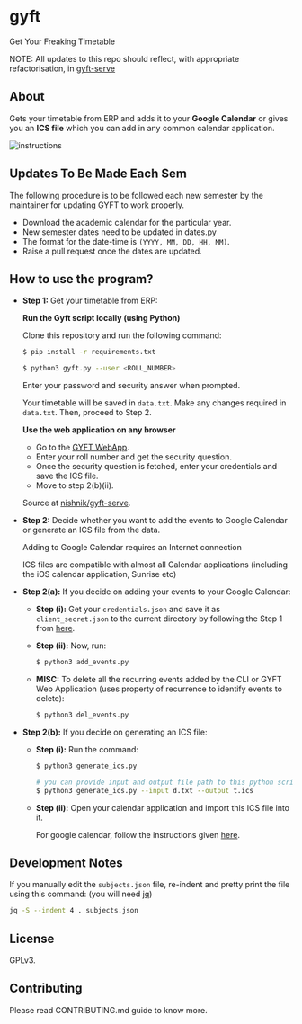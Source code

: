 # gyft

Get Your Freaking Timetable

NOTE: All updates to this repo should reflect, with appropriate refactorisation, in [gyft-serve](https://github.com/metakgp/gyft-serve/)

## About

Gets your timetable from ERP and adds it to your **Google Calendar** or gives
you an **ICS file** which you can add in any common calendar application.

![instructions](https://cloud.githubusercontent.com/assets/9252491/17613570/7af6ae98-607c-11e6-8597-e720c3475c24.gif)

## Updates To Be Made Each Sem

The following procedure is to be followed each new semester by the maintainer for updating GYFT to work properly.

- Download the academic calendar for the particular year.
- New semester dates need to be updated in dates.py
- The format for the date-time is `(YYYY, MM, DD, HH, MM)`.
- Raise a pull request once the dates are updated.

## How to use the program?

- **Step 1:** Get your timetable from ERP:

  **Run the Gyft script locally (using Python)**
  
  Clone this repository and run the following command:
   ```sh
  $ pip install -r requirements.txt
  ```

  ```sh
  $ python3 gyft.py --user <ROLL_NUMBER>
  ```

  Enter your password and security answer when prompted.

  Your timetable will be saved in `data.txt`. Make any changes required in `data.txt`. Then, proceed to Step 2.
  
  **Use the web application on any browser**

  - Go to the [GYFT WebApp](https://gyftkgp.herokuapp.com/).
  - Enter your roll number and get the security question.
  - Once the security question is fetched, enter your credentials and save the ICS file.
  - Move to step 2(b)(ii).
  
  Source at [nishnik/gyft-serve](https://github.com/nishnik/gyft-serve).

- **Step 2:** Decide whether you want to add the events to Google Calendar or
    generate an ICS file from the data.

    Adding to Google Calendar requires an Internet connection

    ICS files are compatible with almost all Calendar applications (including
    the iOS calendar application, Sunrise etc)

- **Step 2(a):** If you decide on adding your events to your Google Calendar:

    - **Step (i):** Get your `credentials.json` and save it as `client_secret.json` to the current directory by
                    following the Step 1 from
                    [here](https://developers.google.com/google-apps/calendar/quickstart/python#step_1_turn_on_the_api_name).

    - **Step (ii):** Now, run:

        ```sh
        $ python3 add_events.py
        ```

    - **MISC:** To delete all the recurring events added by the CLI or GYFT Web Application (uses property of recurrence to identify events to delete):

        ```sh
        $ python3 del_events.py
        ```

- **Step 2(b):** If you decide on generating an ICS file:

    - **Step (i):** Run the command:

        ```sh
        $ python3 generate_ics.py
        ```

        ```sh
        # you can provide input and output file path to this python script
        $ python3 generate_ics.py --input d.txt --output t.ics
        ```

    - **Step (ii):** Open your calendar application and import this ICS file
        into it.

        For google calendar, follow the instructions given [here](https://support.google.com/calendar/answer/37118?hl=en).

## Development Notes

If you manually edit the `subjects.json` file, re-indent and pretty print the
file using this command: (you will need
[jq](https://stedolan.github.io/jq/download/))

```sh
jq -S --indent 4 . subjects.json
```

## License

GPLv3.

## Contributing

Please read CONTRIBUTING.md guide to know more.

